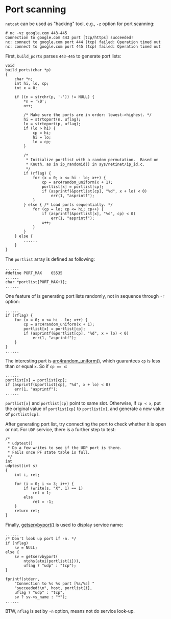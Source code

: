 # Port scanning

`netcat` can be used as "hacking" tool, e.g., `-z` option for port scanning:  

	# nc -vz google.com 443-445
	Connection to google.com 443 port [tcp/https] succeeded!
	nc: connect to google.com port 444 (tcp) failed: Operation timed out
	nc: connect to google.com port 445 (tcp) failed: Operation timed out
First, `build_ports` parses `443-445` to generate port lists:  

	void
	build_ports(char *p)
	{
		char *n;
		int hi, lo, cp;
		int x = 0;
	
		if ((n = strchr(p, '-')) != NULL) {
			*n = '\0';
			n++;
	
			/* Make sure the ports are in order: lowest->highest. */
			hi = strtoport(n, uflag);
			lo = strtoport(p, uflag);
			if (lo > hi) {
				cp = hi;
				hi = lo;
				lo = cp;
			}
	
			/*
			 * Initialize portlist with a random permutation.  Based on
			 * Knuth, as in ip_randomid() in sys/netinet/ip_id.c.
			 */
			if (rflag) {
				for (x = 0; x <= hi - lo; x++) {
					cp = arc4random_uniform(x + 1);
					portlist[x] = portlist[cp];
					if (asprintf(&portlist[cp], "%d", x + lo) < 0)
						err(1, "asprintf");
				}
			} else { /* Load ports sequentially. */
				for (cp = lo; cp <= hi; cp++) {
					if (asprintf(&portlist[x], "%d", cp) < 0)
						err(1, "asprintf");
					x++;
				}
			}
		} else {
			......
		}
	}

The `portlist` array is defined as following:  

	......
	#define PORT_MAX	65535
	......
	char *portlist[PORT_MAX+1];
	......

One feature of is generating port lists randomly, not in sequence through `-r` option:  

	......
	if (rflag) {
		for (x = 0; x <= hi - lo; x++) {
			cp = arc4random_uniform(x + 1);
			portlist[x] = portlist[cp];
			if (asprintf(&portlist[cp], "%d", x + lo) < 0)
				err(1, "asprintf");
		}
	}
	......
The interesting part is [arc4random_uniform()](https://man.openbsd.org/arc4random_uniform.3), which guarantees `cp` is less than or equal `x`.  So if `cp == x`:  

	......
	portlist[x] = portlist[cp];
	if (asprintf(&portlist[cp], "%d", x + lo) < 0)
		err(1, "asprintf");
	......
`portlist[x]` and `portlist[cp]` point to same slot. Otherwise, if `cp < x`, put the original value of `portlist[cp]` to `portlist[x]`, and generate a new value of `portlist[cp]`.  

After generating port list, try connecting the port to check whether it is open or not. For `UDP` service, there is a further step to test:  

	/*
	 * udptest()
	 * Do a few writes to see if the UDP port is there.
	 * Fails once PF state table is full.
	 */
	int
	udptest(int s)
	{
		int i, ret;
	
		for (i = 0; i <= 3; i++) {
			if (write(s, "X", 1) == 1)
				ret = 1;
			else
				ret = -1;
		}
		return ret;
	}

Finally, [getservbyport()](https://man.openbsd.org/getservbyport.3) is used to display service name:   

	......
	/* Don't look up port if -n. */
	if (nflag)
		sv = NULL;
	else {
		sv = getservbyport(
		    ntohs(atoi(portlist[i])),
		    uflag ? "udp" : "tcp");
	}

	fprintf(stderr,
	    "Connection to %s %s port [%s/%s] "
	    "succeeded!\n", host, portlist[i],
	    uflag ? "udp" : "tcp",
	    sv ? sv->s_name : "*");
	......
BTW, `nflag` is set by `-n` option, means not do service look-up.


